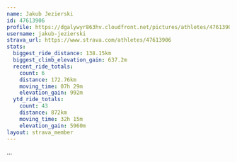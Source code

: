 ```yaml
---
name: Jakub Jezierski
id: 47613906
profile: https://dgalywyr863hv.cloudfront.net/pictures/athletes/47613906/14681924/1/large.jpg
username: jakub-jezierski
strava_url: https://www.strava.com/athletes/47613906
stats:
  biggest_ride_distance: 138.15km
  biggest_climb_elevation_gain: 637.2m
  recent_ride_totals:
    count: 6
    distance: 172.76km
    moving_time: 07h 29m
    elevation_gain: 992m
  ytd_ride_totals:
    count: 43
    distance: 872km
    moving_time: 32h 15m
    elevation_gain: 5960m
layout: strava_member
--- 
```

...

